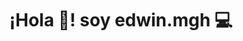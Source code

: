 <!---
- 👋 Hi, I’m Edwin Gallegos Hernández
- 👀 I’m interested in web development especially in front-end although I do not leave aside the back-end
- 🌱 I’m currently learning a lot about web development
--->
<h1 align="center"> ¡Hola 👋! soy edwin.mgh 💻 </h1>
<!---
edwinmghdez/edwinmghdez is a ✨ special ✨ repository because its `README.md` (this file) appears on your GitHub profile.
You can click the Preview link to take a look at your changes.
--->
